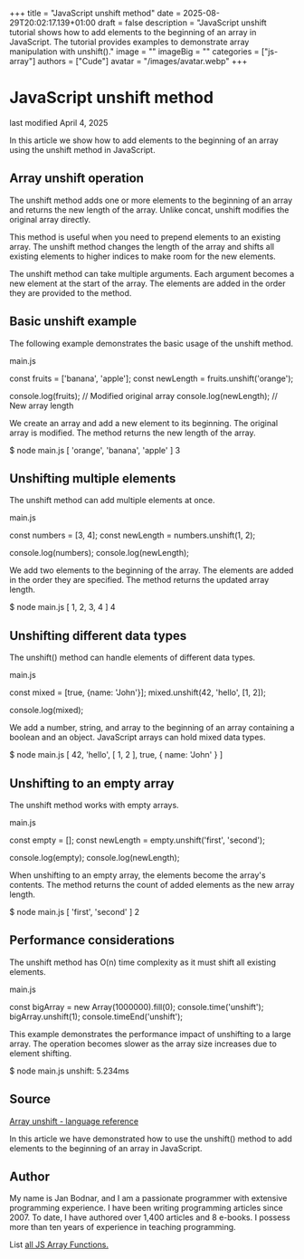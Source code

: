 +++
title = "JavaScript unshift method"
date = 2025-08-29T20:02:17.139+01:00
draft = false
description = "JavaScript unshift tutorial shows how to add elements to the beginning of an array in JavaScript. The tutorial provides examples to demonstrate array manipulation with unshift()."
image = ""
imageBig = ""
categories = ["js-array"]
authors = ["Cude"]
avatar = "/images/avatar.webp"
+++

# JavaScript unshift method

last modified April 4, 2025

 

In this article we show how to add elements to the beginning of an array using
the unshift method in JavaScript.

## Array unshift operation

The unshift method adds one or more elements to the beginning of
an array and returns the new length of the array. Unlike concat,
unshift modifies the original array directly.

This method is useful when you need to prepend elements to an existing array.
The unshift method changes the length of the array and shifts all
existing elements to higher indices to make room for the new elements.

The unshift method can take multiple arguments. Each argument
becomes a new element at the start of the array. The elements are added in
the order they are provided to the method.

## Basic unshift example

The following example demonstrates the basic usage of the unshift
method.

main.js
  

const fruits = ['banana', 'apple'];
const newLength = fruits.unshift('orange');

console.log(fruits);    // Modified original array
console.log(newLength); // New array length

We create an array and add a new element to its beginning. The original array
is modified. The method returns the new length of the array.

$ node main.js
[ 'orange', 'banana', 'apple' ]
3

## Unshifting multiple elements

The unshift method can add multiple elements at once.

main.js
  

const numbers = [3, 4];
const newLength = numbers.unshift(1, 2);

console.log(numbers);
console.log(newLength);

We add two elements to the beginning of the array. The elements are added in
the order they are specified. The method returns the updated array length.

$ node main.js
[ 1, 2, 3, 4 ]
4

## Unshifting different data types

The unshift() method can handle elements of different data types.

main.js
  

const mixed = [true, {name: 'John'}];
mixed.unshift(42, 'hello', [1, 2]);

console.log(mixed);

We add a number, string, and array to the beginning of an array containing
a boolean and an object. JavaScript arrays can hold mixed data types.

$ node main.js
[ 42, 'hello', [ 1, 2 ], true, { name: 'John' } ]

## Unshifting to an empty array

The unshift method works with empty arrays.

main.js
  

const empty = [];
const newLength = empty.unshift('first', 'second');

console.log(empty);
console.log(newLength);

When unshifting to an empty array, the elements become the array's contents.
The method returns the count of added elements as the new array length.

$ node main.js
[ 'first', 'second' ]
2

## Performance considerations

The unshift method has O(n) time complexity as it must shift all
existing elements.

main.js
  

const bigArray = new Array(1000000).fill(0);
console.time('unshift');
bigArray.unshift(1);
console.timeEnd('unshift');

This example demonstrates the performance impact of unshifting to a large array.
The operation becomes slower as the array size increases due to element shifting.

$ node main.js
unshift: 5.234ms

## Source

[Array unshift - language reference](https://developer.mozilla.org/en-US/docs/Web/JavaScript/Reference/Global_Objects/Array/unshift)

In this article we have demonstrated how to use the unshift() method to add
elements to the beginning of an array in JavaScript.

## Author

My name is Jan Bodnar, and I am a passionate programmer with extensive
programming experience. I have been writing programming articles since 2007.
To date, I have authored over 1,400 articles and 8 e-books. I possess more
than ten years of experience in teaching programming.

List [all JS Array Functions.](/javascript/#js-array)